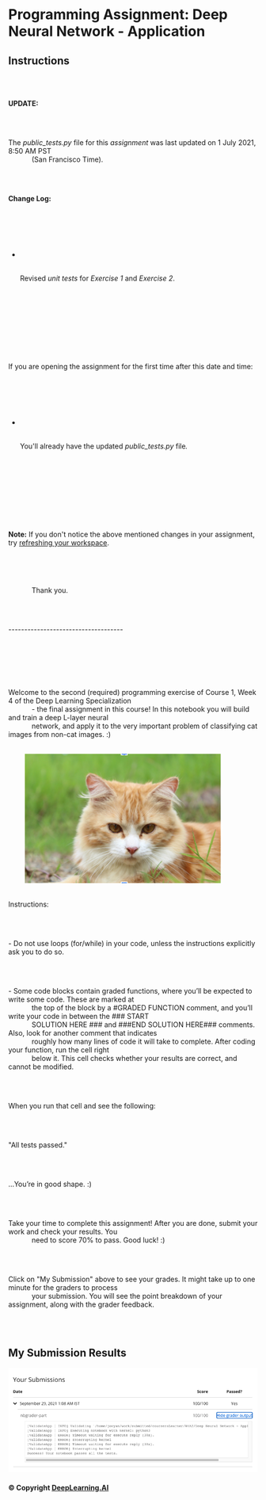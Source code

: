 # Programming Assignment: Deep Neural Network - Application

## Instructions

<div>
    <div class="cmlToHtml-content-container" style="white-space: pre-wrap">
        <p><strong>UPDATE:</strong></p>
        <p>The <em>public_tests.py </em>file for this <em>assignment</em> was last updated on 1 July 2021, 8:50 AM PST
            (San Francisco Time).&nbsp;</p>
        <p><strong>Change Log:</strong></p>
        <ul>
            <li>
                <p>Revised <em>unit tests</em> for <em>Exercise 1</em> and <em>Exercise 2</em>.
                </p>
            </li>
        </ul>
        <p>If you are opening the assignment for the first time after this date and time:</p>
        <ul>
            <li>
                <p>You'll already have the updated<em> public_tests.py </em>file<em>.</em>
                </p>
            </li>
        </ul>
        <p><strong>Note:</strong> If you don't notice the above mentioned changes in your assignment, try <a
                href="https://www.coursera.org/learn/neural-networks-deep-learning/supplement/iLwon/h-ow-to-refresh-your-workspace"
                title="" target="_blank" rel="noopener nofollow" aria-label="">refreshing your workspace</a>.</p>
        <p>
            Thank you.</p>
        <p>------------------------------------</p>
        <p></p>
        <p>Welcome to the second (required) programming exercise of Course 1, Week 4 of the Deep Learning Specialization
            - the final assignment in this course! In this notebook you will build and train a deep L-layer neural
            network, and apply it to the very important problem of classifying cat images from non-cat images. :) </p>
        <img src="images/Screen-Shot-2020-10-29-at-6.24.24-PM.png" width="400px" />
        <p>Instructions:</p>
        <p>- Do not use loops (for/while) in your code, unless the instructions explicitly ask you to do so.</p>
        <p>- Some code blocks contain graded functions, where you’ll be expected to write some code. These are marked at
            the top of the block by a #GRADED FUNCTION comment, and you’ll write your code in between the ### START
            SOLUTION HERE ### and ###END SOLUTION HERE### comments. Also, look for another comment that indicates
            roughly how many lines of code it will take to complete. After coding your function, run the cell right
            below it. This cell checks whether your results are correct, and cannot be modified.</p>
        <p>When you run that cell and see the following:&nbsp;</p>
        <p>"All tests passed."</p>
        <p>...You’re in good shape. :)&nbsp;</p>
        <p>Take your time to complete this assignment! After you are done, submit your work and check your results. You
            need to score 70% to pass. Good luck! :)&nbsp;</p>
        <p>Click on "My Submission" above to see your grades. It might take up to one minute for the graders to process
            your submission. You will see the point breakdown of your assignment, along with the grader feedback.</p>
    </div>
</div>

## My Submission Results

<img src="images/week4.2_results.png" />

#### © Copyright [DeepLearning.AI](https://www.coursera.org/learn/applied-data-science-capstone?specialization=ibm-data-science)